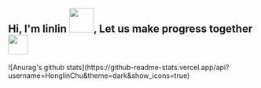 <h2> Hi, I'm linlin <img src="https://media.giphy.com/media/mGcNjsfWAjY5AEZNw6/giphy.gif" width="50">, Let us make progress together<img src="https://media.giphy.com/media/LnQjpWaON8nhr21vNW/giphy.gif" width="40",height="30"> </h2>
![Anurag's github stats](https://github-readme-stats.vercel.app/api?username=HonglinChu&theme=dark&show_icons=true)

				

